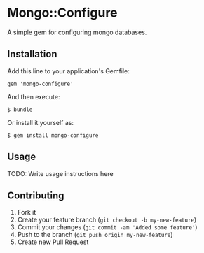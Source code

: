 # Mongo::Configure

A simple gem for configuring mongo databases.

## Installation

Add this line to your application's Gemfile:

    gem 'mongo-configure'

And then execute:

    $ bundle

Or install it yourself as:

    $ gem install mongo-configure

## Usage

TODO: Write usage instructions here

## Contributing

1. Fork it
2. Create your feature branch (`git checkout -b my-new-feature`)
3. Commit your changes (`git commit -am 'Added some feature'`)
4. Push to the branch (`git push origin my-new-feature`)
5. Create new Pull Request
